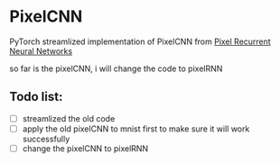 # PixelCNN

PyTorch streamlized implementation of PixelCNN from [Pixel Recurrent Neural Networks](http://arxiv.org/abs/1601.06759)

so far is the pixelCNN, i will change the code to pixelRNN
## Todo list:
- [ ] streamlized the old code
- [ ] apply the old pixelCNN to mnist first to make sure it will work successfully
- [ ] change the pixelCNN to pixelRNN
